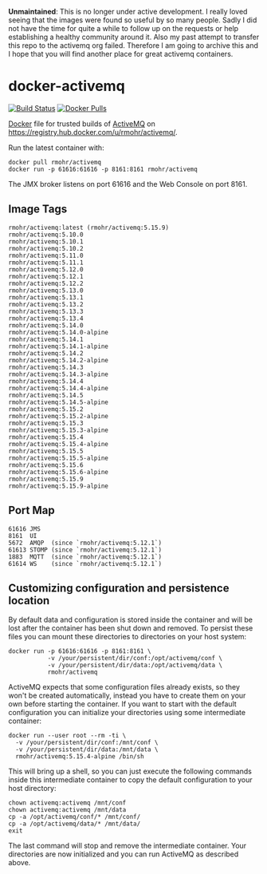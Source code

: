 **Unmaintained**: This is no longer under active development. I really loved seeing that the images were found so useful by so many people. Sadly I did not have the time for quite a while to follow up on the requests or help establishing a healthy community around it. Also my past attempt to transfer this repo to the activemq org failed. Therefore I am going to archive this and I hope that you will find another place for great activemq containers.


docker-activemq
===============

[![Build Status](https://travis-ci.org/rmohr/docker-activemq.svg?branch=master)](https://travis-ci.org/rmohr/docker-activemq)
[![Docker Pulls](https://img.shields.io/docker/pulls/rmohr/activemq.svg?maxAge=2592000)](https://hub.docker.com/r/rmohr/activemq/)

[Docker](https://www.docker.io/) file for trusted builds of [ActiveMQ](http://activemq.apache.org/) on https://registry.hub.docker.com/u/rmohr/activemq/.

Run the latest container with:

    docker pull rmohr/activemq
    docker run -p 61616:61616 -p 8161:8161 rmohr/activemq

The JMX broker listens on port 61616 and the Web Console on port 8161.

Image Tags
----------

    rmohr/activemq:latest (rmohr/activemq:5.15.9)
    rmohr/activemq:5.10.0
    rmohr/activemq:5.10.1
    rmohr/activemq:5.10.2
    rmohr/activemq:5.11.0
    rmohr/activemq:5.11.1
    rmohr/activemq:5.12.0
    rmohr/activemq:5.12.1
    rmohr/activemq:5.12.2
    rmohr/activemq:5.13.0
    rmohr/activemq:5.13.1
    rmohr/activemq:5.13.2
    rmohr/activemq:5.13.3
    rmohr/activemq:5.13.4
    rmohr/activemq:5.14.0
    rmohr/activemq:5.14.0-alpine
    rmohr/activemq:5.14.1
    rmohr/activemq:5.14.1-alpine
    rmohr/activemq:5.14.2
    rmohr/activemq:5.14.2-alpine
    rmohr/activemq:5.14.3
    rmohr/activemq:5.14.3-alpine
    rmohr/activemq:5.14.4
    rmohr/activemq:5.14.4-alpine
    rmohr/activemq:5.14.5
    rmohr/activemq:5.14.5-alpine
    rmohr/activemq:5.15.2
    rmohr/activemq:5.15.2-alpine
    rmohr/activemq:5.15.3
    rmohr/activemq:5.15.3-alpine
    rmohr/activemq:5.15.4
    rmohr/activemq:5.15.4-alpine
    rmohr/activemq:5.15.5
    rmohr/activemq:5.15.5-alpine
    rmohr/activemq:5.15.6
    rmohr/activemq:5.15.6-alpine
    rmohr/activemq:5.15.9
    rmohr/activemq:5.15.9-alpine

Port Map
--------

    61616 JMS
    8161  UI
    5672  AMQP  (since `rmohr/activemq:5.12.1`)
    61613 STOMP (since `rmohr/activemq:5.12.1`)
    1883  MQTT  (since `rmohr/activemq:5.12.1`)
    61614 WS    (since `rmohr/activemq:5.12.1`)

Customizing configuration and persistence location
--------------------------------------------------
By default data and configuration is stored inside the container and will be
lost after the container has been shut down and removed. To persist these
files you can mount these directories to directories on your host system:

    docker run -p 61616:61616 -p 8161:8161 \
               -v /your/persistent/dir/conf:/opt/activemq/conf \
               -v /your/persistent/dir/data:/opt/activemq/data \
               rmohr/activemq

ActiveMQ expects that some configuration files already exists, so they won't be
created automatically, instead you have to create them on your own before
starting the container. If you want to start with the default configuration you
can initialize your directories using some intermediate container:

    docker run --user root --rm -ti \
      -v /your/persistent/dir/conf:/mnt/conf \
      -v /your/persistent/dir/data:/mnt/data \
      rmohr/activemq:5.15.4-alpine /bin/sh

This will bring up a shell, so you can just execute the following commands
inside this intermediate container to copy the default configuration to your
host directory:

    chown activemq:activemq /mnt/conf
    chown activemq:activemq /mnt/data
    cp -a /opt/activemq/conf/* /mnt/conf/
    cp -a /opt/activemq/data/* /mnt/data/
    exit

The last command will stop and remove the intermediate container. Your
directories are now initialized and you can run ActiveMQ as described above.

